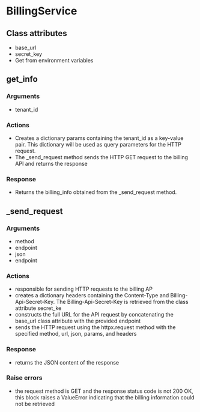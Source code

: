 # BillingService

## Class attributes
- base_url
- secret_key
- Get from environment variables

## get_info
### Arguments
- tenant_id
### Actions
- Creates a dictionary params containing the tenant_id as a key-value pair. This dictionary will be used as query parameters for the HTTP request.
- The _send_request method sends the HTTP GET request to the billing API and returns the response
### Response
- Returns the billing_info obtained from the _send_request method.

## _send_request
### Arguments
- method
- endpoint
- json
- endpoint
### Actions
- responsible for sending HTTP requests to the billing AP
- creates a dictionary headers containing the Content-Type and Billing-Api-Secret-Key. The Billing-Api-Secret-Key is retrieved from the class attribute secret_ke
- constructs the full URL for the API request by concatenating the base_url class attribute with the provided endpoint
- sends the HTTP request using the httpx.request method with the specified method, url, json, params, and headers
### Response
- returns the JSON content of the response
### Raise errors
- the request method is GET and the response status code is not 200 OK, this block raises a ValueError indicating that the billing information could not be retrieved
